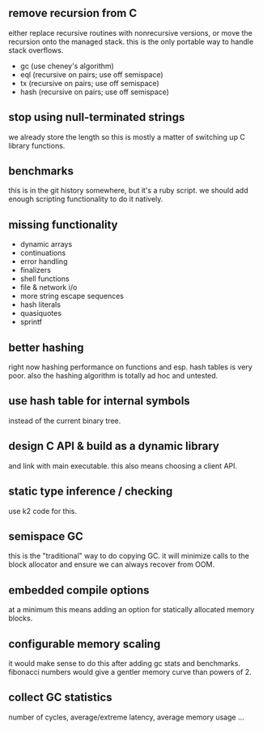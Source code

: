 ## remove recursion from C
either replace recursive routines with nonrecursive
versions, or move the recursion onto the managed stack.
this is the only portable way to handle stack overflows.

- gc (use cheney's algorithm)
- eql (recursive on pairs; use off semispace)
- tx (recursive on pairs; use off semispace)
- hash (recursive on pairs; use off semispace)

## stop using null-terminated strings
we already store the length so this is mostly a matter of
switching up C library functions.

## benchmarks
this is in the git history somewhere, but it's a ruby
script. we should add enough scripting functionality to do
it natively.

## missing functionality
- dynamic arrays
- continuations 
- error handling
- finalizers
- shell functions
- file & network i/o
- more string escape sequences
- hash literals
- quasiquotes
- sprintf

## better hashing
right now hashing performance on functions and esp. hash
tables is very poor. also the hashing algorithm is totally
ad hoc and untested.

## use hash table for internal symbols
instead of the current binary tree.

## design C API & build as a dynamic library
and link with main executable. this also means choosing a
client API.

## static type inference / checking
use k2 code for this.

## semispace GC
this is the "traditional" way to do copying GC. it will
minimize calls to the block allocator and ensure we can
always recover from OOM.

## embedded compile options
at a minimum this means adding an option for statically
allocated memory blocks.

## configurable memory scaling
it would make sense to do this after adding gc stats and
benchmarks. fibonacci numbers would give a gentler memory
curve than powers of 2.

## collect GC statistics
number of cycles, average/extreme latency, average memory
usage ...
